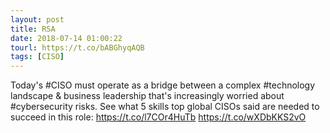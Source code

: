 ```yaml
---
layout: post
title: RSA
date: 2018-07-14 01:00:22
tourl: https://t.co/bABGhyqAQB
tags: [CISO]
---
```

Today's #CISO must operate as a bridge between a complex #technology landscape &amp; business leadership that's increasingly worried about #cybersecurity risks. See what 5 skills top global CISOs said are needed to succeed in this role: https://t.co/l7COr4HuTb https://t.co/wXDbKKS2vO